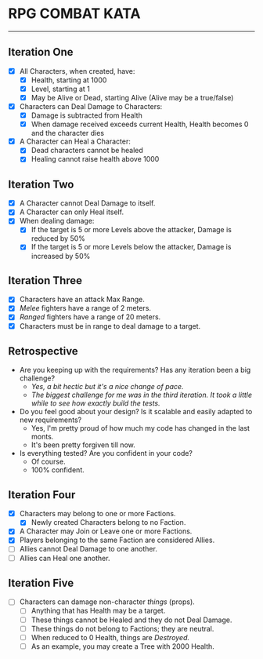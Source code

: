 # RPG COMBAT KATA

---

## **Iteration One**

- [x] All Characters, when created, have:
    - [x] Health, starting at 1000
    - [x] Level, starting at 1
    - [x] May be Alive or Dead, starting Alive (Alive may be a true/false)
- [x] Characters can Deal Damage to Characters:
    - [x] Damage is subtracted from Health
    - [x] When damage received exceeds current Health, Health becomes 0 and the character dies
- [x] A Character can Heal a Character:
    - [x] Dead characters cannot be healed
    - [x] Healing cannot raise health above 1000

## **Iteration Two**

- [x] A Character cannot Deal Damage to itself.
- [x] A Character can only Heal itself.
- [x] When dealing damage:
    - [x] If the target is 5 or more Levels above the attacker, Damage is reduced by 50%
    - [x] If the target is 5 or more Levels below the attacker, Damage is increased by 50%

## **Iteration Three**

- [x] Characters have an attack Max Range.
- [x] *Melee* fighters have a range of 2 meters.
- [x] *Ranged* fighters have a range of 20 meters.
- [x] Characters must be in range to deal damage to a target.

## **Retrospective**

- Are you keeping up with the requirements? Has any iteration been a big challenge?
  - *Yes, a bit hectic but it's a nice change of pace.* 
  - *The biggest challenge for me was in the third iteration. It took a little while to see how exactly build the tests.*
- Do you feel good about your design? Is it scalable and easily adapted to new requirements?
  - Yes, I'm pretty proud of how much my code has changed in the last monts.
  - It's been pretty forgiven till now.
- Is everything tested? Are you confident in your code?
  - Of course. 
  - 100% confident.

## **Iteration Four**

- [x] Characters may belong to one or more Factions.
    - [x] Newly created Characters belong to no Faction.
- [x] A Character may Join or Leave one or more Factions.
- [x] Players belonging to the same Faction are considered Allies.
- [ ] Allies cannot Deal Damage to one another.
- [ ] Allies can Heal one another.

## **Iteration Five**

- [ ] Characters can damage non-character *things* (props).
    - [ ] Anything that has Health may be a target.
    - [ ] These things cannot be Healed and they do not Deal Damage.
    - [ ] These things do not belong to Factions; they are neutral.
    - [ ] When reduced to 0 Health, things are *Destroyed.*
    - [ ] As an example, you may create a Tree with 2000 Health.